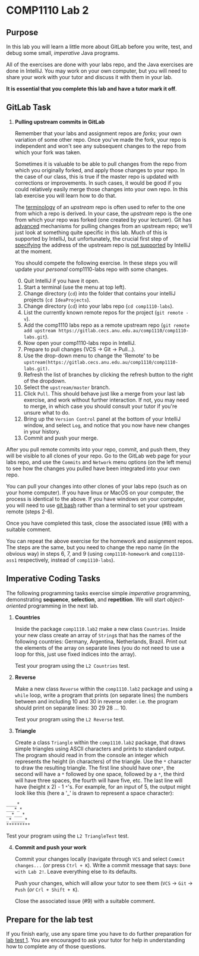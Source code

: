 # COMP1110 Lab 2

## Purpose

In this lab you will learn a little more about GitLab before you write,
test, and debug some small, *imperative* Java programs.   

All of the exercises are done with your labs
repo, and the Java exercises are done in IntelliJ.   You may work on your own
computer, but you will need to share your
work with your tutor and discuss it with them in your lab.

**It is essential that you complete this lab and have a tutor mark it off**.

## GitLab Task

1.  **Pulling upstream commits in GitLab**

	Remember that your labs and assignment repos are *forks*; your own variation
	of some other repo.   Once you've made the fork, your repo is independent
	and won't see any subsequent changes to the repo from which your fork was
	taken.

	Sometimes it is valuable to be able to pull changes from the repo from which
	you originally forked, and apply those changes to your repo.   In the case
	of our class, this is true if the master repo is updated with corrections
	or improvements.  In such cases, it would be good if you could relatively
	easily merge those changes into your own repo.   In this lab exercise you
	will learn how to do that.

	The [terminology](http://stackoverflow.com/questions/2739376/definition-of-downstream-and-upstream)
	of an *upstream* repo is often used to refer to the one from which a repo
	is derived.   In your case, the *upstream* repo is the one from which your
	repo was forked (one created by your lecturer).  Git has [advanced](https://git-scm.com/book/en/v2/Git-Basics-Working-with-Remotes)
	mechanisms for pulling changes from an upstream repo; we'll just look at
	something quite specific in this lab.   Much of this is supported by IntelliJ,
	but unfortunately, the crucial first step of [specifying](https://git-scm.com/book/en/v2/Git-Basics-Working-with-Remotes#Adding-Remote-Repositories)
	the address of the upstream repo is [not supported](https://youtrack.jetbrains.com/oauth?state=%2Fissue%2FIDEA-87099)
	by IntelliJ at the moment.


	You should compete the following exercise.   In these steps you will update
	your *personal* comp1110-labs repo with some changes.

	0. Quit IntelliJ if you have it open.
	1. Start a terminal (use the menu at top left).
	2. Change directory (`cd`) into the folder that contains your intelliJ
	projects (`cd IdeaProjects`).
	3. Change directory (`cd`) into your labs repo (`cd comp1110-labs`).
	4. List  the currently known remote repos for the project (`git remote -v`).
	5. Add the comp1110 labs repo as a remote upstream repo (`git remote add
	upstream https://gitlab.cecs.anu.edu.au/comp1110/comp1110-labs.git`).
	6. Now open your comp1110-labs repo in IntelliJ.
	7. Prepare to pull changes (VCS -> Git -> Pull...).
	8. Use the drop-down menu to change the 'Remote' to be
	`upstream(https://gitlab.cecs.anu.edu.au/comp1110/comp1110-labs.git)`.
	9. Refresh the list of branches by clicking the refresh button to the right of the dropdown.
	10. Select the `upstream/master` branch.
	11. Click `Pull`.  This should behave just like a merge from your last lab
	exercise, and work without further interaction.   If not, you may need to
	merge, in which case you should consult your tutor if you're unsure what
	to do.
	12. Bring up the `Version Control` panel at the bottom of your IntelliJ
	window, and select `Log`, and notice that you now have new changes in your history.
	13. Commit and push your merge.

After you pull remote commits into your repo, commit, and push them, they will
be visible to all clones of your repo.   Go to the GitLab web page for your labs
repo, and use the `Commits` and `Network` menu options (on the left menu) to
see how the changes you pulled have been integrated into your own repo.
 
You can pull your changes into other clones of your labs repo (such as on your
home computer).   If you have linux or MacOS on your computer, the process is
identical to the above.   If you have windows on your computer, you will
need to use [git bash](https://git-for-windows.github.io) rather than a
terminal to set your upstream remote (steps 2-6).

Once you have completed this task, close the associated issue (#8) with a
suitable comment.

You can repeat the above exercise for the homework and assignment repos.  The
steps are the same, but you need to change the repo name (in the obvious way)
in steps 6, 7, and 9 (using `comp1110-homework` and `comp1110-ass1` respectively, instead
of `comp1110-labs`).

## Imperative Coding Tasks

The following programming tasks exercise simple *imperative* programming,
demonstrating **sequence**, **selection**, and **repetition**.  We will start
*object-oriented* programming in the next lab.

1. **Countries**

    Inside the package `comp1110.lab2` make a new class `Countries`. Inside your
    new class create an array of `String`s that has the names of the following
    countries: Germany, Argentina, Netherlands, Brazil. Print out the elements
    of the array on separate lines (you do not need to use a loop for this,
    just use fixed indices into the array).
    
    Test your program using the `L2 Countries` test.

2. **Reverse**

    Make a new class `Reverse` within the `comp1110.lab2` package and using a
    `while` loop, write a program that prints (on separate lines) the numbers
    between and including 10 and 30 in reverse order. i.e. the program should
    print on separate lines: 30 29 28 ... 10.
    
    Test your program using the `L2 Reverse` test.

3. **Triangle**

    Create a class `Triangle` within the `comp1110.lab2` package, that draws
    simple triangles using ASCII characters and prints to standard output. The
    program should read in from the console an integer which represents the
    height (in characters) of the triangle. Use the `*` character to draw the
    resulting triangle. The first line should have one`*`, the second will have
    a `*` followed by one space, followed by a `*`, the third will have three
    spaces, the fourth will have five, etc. The last line will have (height x 2) - 1
    `*`'s. For example, for an input of 5, the output might look like this
    (here a '_' is drawn to represent a space character):
```
____*
___*_*
__*___*
_*_____*
*********
```
Test your program using the `L2 TriangleTest` test.

4. **Commit and push your work**

    Commit your changes locally (navigate through `VCS` and select `Commit changes...` (*or* press `Ctrl + K`). Write a commit message that says: `Done with Lab 2!`. Leave everything else to its defaults.

    Push your changes, which will allow your tutor to see them (`VCS` -> `Git` -> `Push` (*or* `Crl + Shift + K`).

    Close the associated issue (#9) with a suitable comment.
    
## Prepare for the lab test

If you finish early, use any spare time you have to do further preparation
for [lab test 1](https://cs.anu.edu.au/courses/comp1110/assessments/labtest1/). You are encouraged to ask your tutor
for help in understanding how to complete any of those questions.
